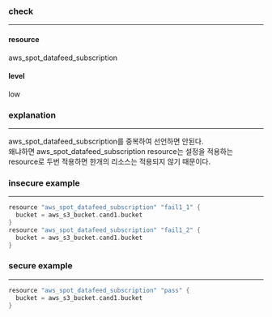 ### check

---

#### resource
aws_spot_datafeed_subscription

#### level
low

### explanation

---

aws_spot_datafeed_subscription를 중복하여 선언하면 안된다. <br />
왜냐하면 aws_spot_datafeed_subscription resource는 설정을 적용하는 resource로 두번 적용하면 한개의 리소스는 적용되지 않기 때문이다.


### insecure example

---

```go
resource "aws_spot_datafeed_subscription" "fail1_1" {
  bucket = aws_s3_bucket.cand1.bucket
}
resource "aws_spot_datafeed_subscription" "fail1_2" {
  bucket = aws_s3_bucket.cand1.bucket
}
```


### secure example

---

```go
resource "aws_spot_datafeed_subscription" "pass" {
  bucket = aws_s3_bucket.cand1.bucket
}
```

